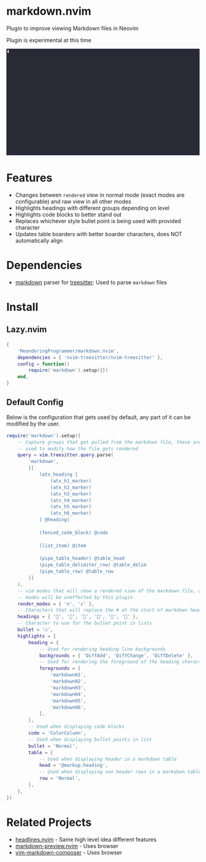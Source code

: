 # markdown.nvim

Plugin to improve viewing Markdown files in Neovim

Plugin is experimental at this time

![Demo](demo/demo.gif)

# Features

- Changes between `rendered` view in normal mode (exact modes are configurable)
  and raw view in all other modes
- Highlights headings with different groups depending on level
- Highlights code blocks to better stand out
- Replaces whichever style bullet point is being used with provided character
- Updates table boarders with better boarder characters, does NOT automatically align

# Dependencies

- [markdown](https://github.com/tree-sitter-grammars/tree-sitter-markdown) parser for
  [treesitter](https://github.com/nvim-treesitter/nvim-treesitter): Used to parse
  `markdown` files

# Install

## Lazy.nvim

```lua
{
    'MeanderingProgrammer/markdown.nvim',
    dependencies = { 'nvim-treesitter/nvim-treesitter' },
    config = function()
        require('markdown').setup({})
    end,
}
```

## Default Config

Below is the configuration that gets used by default, any part of it can be modified
by the user.

```lua
require('markdown').setup({
    -- Capture groups that get pulled from the markdown file, these are later
    -- used to modify how the file gets rendered
    query = vim.treesitter.query.parse(
        'markdown',
        [[
            (atx_heading [
                (atx_h1_marker)
                (atx_h2_marker)
                (atx_h3_marker)
                (atx_h4_marker)
                (atx_h5_marker)
                (atx_h6_marker)
            ] @heading)

            (fenced_code_block) @code

            (list_item) @item

            (pipe_table_header) @table_head
            (pipe_table_delimiter_row) @table_delim
            (pipe_table_row) @table_row
        ]]
    ),
    -- vim modes that will show a rendered view of the markdown file, all other
    -- modes will be uneffected by this plugin
    render_modes = { 'n', 'c' },
    -- Characters that will replace the # at the start of markdown headings
    headings = { '󰲡', '󰲣', '󰲥', '󰲧', '󰲩', '󰲫' },
    -- Character to use for the bullet point in lists
    bullet = '○',
    highlights = {
        heading = {
            -- Used for rendering heading line backgrounds
            backgrounds = { 'DiffAdd', 'DiffChange', 'DiffDelete' },
            -- Used for rendering the foreground of the heading character only
            foregrounds = {
                'markdownH1',
                'markdownH2',
                'markdownH3',
                'markdownH4',
                'markdownH5',
                'markdownH6',
            },
        },
        -- Used when displaying code blocks
        code = 'ColorColumn',
        -- Used when displaying bullet points in list
        bullet = 'Normal',
        table = {
            -- Used when displaying header in a markdown table
            head = '@markup.heading',
            -- Used when displaying non header rows in a markdown table
            row = 'Normal',
        },
    },
})
```

# Related Projects

- [headlines.nvim](https://github.com/lukas-reineke/headlines.nvim) - Same high level 
  idea different features
- [markdown-preview.nvim](https://github.com/iamcco/markdown-preview.nvim) - Uses browser
- [vim-markdown-composer](https://github.com/euclio/vim-markdown-composer) - Uses browser
